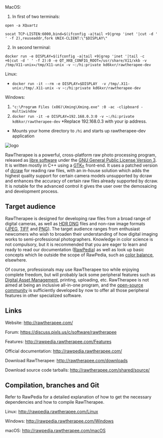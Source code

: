 MacOS:

1. In first of two terminals:

`open -a XQuartz`

`socat TCP-LISTEN:6000,bind=$(ifconfig -a|tail +9|grep 'inet '|cut -d ' ' -f 2),reuseaddr,fork UNIX-CLIENT:\"$DISPLAY\"`

2. In second terminal:

`docker run -e DISPLAY=$(ifconfig -a|tail +9|grep 'inet '|tail -c +6|cut -d ' ' -f 2):0 -e QT_XKB_CONFIG_ROOT=/usr/share/X11/xkb -v /tmp/X11-unix=/tmp/X11-unix -v ~:/hi:private kd6kxr/rawtherapee-dev`

Linux:
* `docker run -it --rm -e DISPLAY=$DISPLAY  -v /tmp/.X11-unix:/tmp/.X11-unix -v ~:/hi:private kd6kxr/rawtherapee-dev`

Windows:
1. `"c:\Program Files (x86)\Xming\Xming.exe" :0 -ac -clipboard -multiwindow`
2. `docker run -it -e DISPLAY=192.168.0.3:0 -v ~:/hi:private kd6kxr/rawtherapee-dev`
*Replace 192.168.0.3 with your ip address.

* Mounts your home directory to `/hi` and starts up rawtherapee-dev application

![logo](https://kd6kxr.us/rawtherapee-dev.png)

RawTherapee is a powerful, cross-platform raw photo processing program, released as [libre software](https://en.wikipedia.org/wiki/Free_software) under the [GNU General Public License Version 3](https://opensource.org/licenses/gpl-3.0.html). It is written mostly in C++ using a [GTK+](http://www.gtk.org/) front-end. It uses a patched version of [dcraw](http://www.cybercom.net/~dcoffin/dcraw/) for reading raw files, with an in-house solution which adds the highest quality support for certain camera models unsupported by dcraw and enhances the accuracy of certain raw files already supported by dcraw. It is notable for the advanced control it gives the user over the demosaicing and development process.

## Target audience

RawTherapee is designed for developing raw files from a broad range of digital cameras, as well as [HDR DNG](https://helpx.adobe.com/photoshop/digital-negative.html) files and non-raw image formats ([JPEG](https://en.wikipedia.org/wiki/JPEG), [TIFF](https://en.wikipedia.org/wiki/Tagged_Image_File_Format) and [PNG](https://en.wikipedia.org/wiki/Portable_Network_Graphics)). The target audience ranges from enthusiast newcomers who wish to broaden their understanding of how digital imaging works to semi-professional photographers. Knowledge in color science is not compulsory, but it is recommended that you are eager to learn and ready to read our documentation ([RawPedia](http://rawpedia.rawtherapee.com/)) as well as look up basic concepts which lie outside the scope of RawPedia, such as [color balance](https://en.wikipedia.org/wiki/Color_balance), elsewhere.

Of course, professionals may use RawTherapee too while enjoying complete freedom, but will probably lack some peripheral features such as [Digital Asset Management](https://en.wikipedia.org/wiki/Digital_asset_management), printing, uploading, etc. RawTherapee is not aimed at being an inclusive all-in-one program, and the [open-source community](https://en.wikipedia.org/wiki/Open-source_movement) is sufficiently developed by now to offer all those peripheral features in other specialized software.

## Links

Website:
http://rawtherapee.com/

Forum:
https://discuss.pixls.us/c/software/rawtherapee

Features:
http://rawpedia.rawtherapee.com/Features

Official documentation:
http://rawpedia.rawtherapee.com/

Download RawTherapee:
http://rawtherapee.com/downloads

Download source code tarballs:
http://rawtherapee.com/shared/source/

## Compilation, branches and Git
Refer to RawPedia for a detailed explanation of how to get the necessary dependencies and how to compile RawTherapee.

Linux:
http://rawpedia.rawtherapee.com/Linux

Windows:
http://rawpedia.rawtherapee.com/Windows

macOS:
http://rawpedia.rawtherapee.com/macOS
